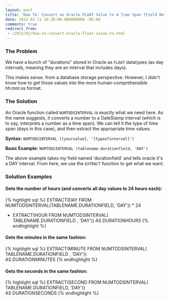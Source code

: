 ```yaml
---
layout: post
title: 'How To: Convert an Oracle FLOAT Value to A Time Span [Field Notes]'
date: 2012-02-11 16:38:00.000000000 -05:00
comments: true
redirect_from: 
 - /2012/02/how-to-convert-oracle-float-value-to.html
---
```

### The Problem
We have a bunch of "durations" stored in Oracle as `FLOAT` datatypes (as day intervals, meaning they are an interval that includes days).

This makes sense. from a database storage perspective. However, I didn't know how to get those values into the more human-comprehensible hh:mm:ss format.

### The Solution
An Oracle function called `NUMTODSINTERVAL` is exactly what we need here. As the name suggests, it converts a number to a DateStamp interval (which is to say, interprets a number as a time span). We can tell it the type of time span (days in this case), and then extract the appropriate time values.

**Syntax:** `NUMTODSINTERVAL ([yourvalue], '[typeofinterval]')`

**Basic Example:** `NUMTODSINTERVAL (tablename.durationfield, 'DAY')`

The above example takes my field named 'durationfield' and tells oracle it's a DAY interval. From here, we use the `EXTRACT` function to get what we want.

### Solution Examples
#### Gets the number of hours (and converts all day values to 24 hours each):

{% highlight sql %}
EXTRACT(DAY FROM NUMTODSINTERVAL(TABLENAME.DURATIONFIELD, 'DAY')) * 24
+ EXTRACT(HOUR FROM NUMTODSINTERVAL( TABLENAME.DURATIONFIELD , 'DAY')) 
AS DURATIONHOURS
{% endhighlight %}


#### Gets the minutes in the same fashion:
{% highlight sql %}
EXTRACT(MINUTE FROM NUMTODSINTERVAL( TABLENAME.DURATIONFIELD , 'DAY'))                                                                   
AS DURATIONMINUTES
{% endhighlight %}

#### Gets the seconds in the same fashion:
{% highlight sql %}
EXTRACT(SECOND FROM NUMTODSINTERVAL( TABLENAME.DURATIONFIELD, 'DAY'))                                                                  
AS DURATIONSECONDS
{% endhighlight %}
